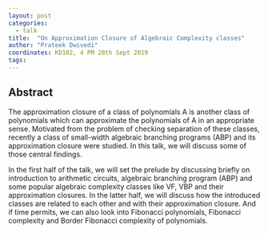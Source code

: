 ```yaml
---
layout: post
categories:
  - talk
title:  "On Approximation Closure of Algebraic Complexity classes"
author: "Prateek Dwivedi"
coordinates: KD102, 4 PM 28th Sept 2019
tags: 
---
```

## Abstract

The approximation closure of a class of polynomials A is another class of polynomials which can approximate the polynomials of A in an appropriate sense. Motivated from the problem of checking separation of these classes, recently a class of small-width algebraic branching programs (ABP) and its approximation closure were studied. In this talk, we will discuss some of those central findings.

In the first half of the talk, we will set the prelude by discussing briefly on introduction to arithmetic circuits, algebraic branching program (ABP) and some popular algebraic complexity classes like VF, VBP and their approximation closures. In the latter half, we will discuss how the introduced classes are related to each other and with their approximation closure. And if time permits, we can also look into Fibonacci polynomials, Fibonacci complexity and Border Fibonacci complexity of polynomials.
